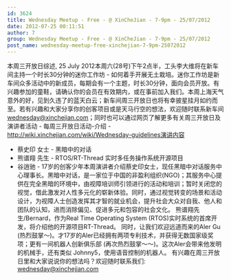 ```yaml
---
id: 3624
title: Wednesday Meetup - Free - @ XinCheJian - 7-9pm - 25/07/2012
date: 2012-07-25 00:11:51
author: 7
group: Wednesday Meetup - Free - @ XinCheJian - 7-9pm - 25/07/2012
post_name: wednesday-meetup-free-xinchejian-7-9pm-25072012
---
```


本周三开放日综述, 25 July 2012本周六(28号)下午2点半，工头李大维将在新车间主持一个时长30分钟的迷你工作坊 - 如何着手开展无土栽培。迷你工作坊是新车间众多活动中的新成员，每期会有一个主题，时长30分钟，面向会员开放。有兴趣参加的童鞋，请确认你的会员在有效期内，或在事前加入我们。本周上海天气意外的好，见到久违了的蓝天白云；新车间周三开放日也将有幸披星挂月如约而至。若有兴趣和大家分享你的创客项目或是天马行空的想法，欢迎随时联系新车间 wednesday@xinchejian.com；同时也可以通过网页了解更多有关周三开放日及演讲者活动 - 每周三开放日活动-介绍 - http://wiki.xinchejian.com/wiki/Wednesday-guidelines演讲内容
* 蔡史印 女士 - 黑暗中的对话
* 熊谱翔 先生 - RTOS/RT-Thread 实时多任务操作系统开源项目
* 谷逍驰 - 17岁的创客少年本周演讲者介绍蔡史印女士，现任黑暗中对话服务中心理事长。黑暗中对话，是一家位于中国的非盈利组织(NGO)；其服务中心提供在完全黑暗的环境中，由视障培训师引领进行的活动和培训；暂时关闭您的视觉，借此激发对人性多元化的崭新体验。同时，通过视觉转变的场景和活动设计，为视障人士创造发挥其才智的就业机会，提升社会大众对自我、他人和团队的认知，进而消除偏见、促进多元和包容的社会文化。 熊谱翔先生/Bernard，作为Real Time Operating System (RTOS)实时系统的首席开发，将介绍他的开源项目RT-Thread。 同时，让我们欢迎远道而来的Aler Gu (热烈鼓掌～)。才17岁的Aler已经拥有两项专利技术，并获得无数国家级奖项；更有一间机器人创新俱乐部 (再次热烈鼓掌～～)。这次Aler会带来他发明的机械手，还有类似 Johnny5，使用语音控制的机器人。 有兴趣在周三开放日里和大家说说你的想法吗？欢迎随时联系我们: wednesday@xinchejian.com